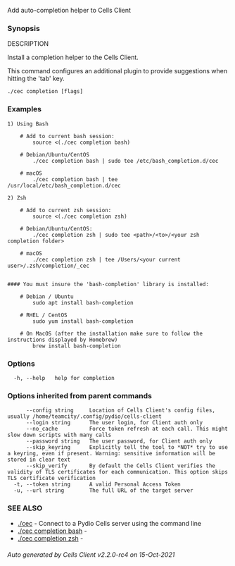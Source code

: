 Add auto-completion helper to Cells Client

### Synopsis


DESCRIPTION

  Install a completion helper to the Cells Client.

  This command configures an additional plugin to provide suggestions when hitting the 'tab' key.

```
./cec completion [flags]
```

### Examples

```
1) Using Bash

	# Add to current bash session:
		source <(./cec completion bash)

	# Debian/Ubuntu/CentOS
		./cec completion bash | sudo tee /etc/bash_completion.d/cec

	# macOS
		./cec completion bash | tee /usr/local/etc/bash_completion.d/cec

2) Zsh

	# Add to current zsh session:
		source <(./cec completion zsh)

	# Debian/Ubuntu/CentOS:
		./cec completion zsh | sudo tee <path>/<to>/<your zsh completion folder>

	# macOS
		./cec completion zsh | tee /Users/<your current user>/.zsh/completion/_cec


#### You must insure the 'bash-completion' library is installed:
	
	# Debian / Ubuntu
		sudo apt install bash-completion
	
	# RHEL / CentOS
		sudo yum install bash-completion
	
	# On MacOS (after the installation make sure to follow the instructions displayed by Homebrew)
		brew install bash-completion

```

### Options

```
  -h, --help   help for completion
```

### Options inherited from parent commands

```
      --config string     Location of Cells Client's config files, usually /home/teamcity/.config/pydio/cells-client
      --login string      The user login, for Client auth only
      --no_cache          Force token refresh at each call. This might slow down scripts with many calls
      --password string   The user password, for Client auth only
      --skip_keyring      Explicitly tell the tool to *NOT* try to use a keyring, even if present. Warning: sensitive information will be stored in clear text
      --skip_verify       By default the Cells Client verifies the validity of TLS certificates for each communication. This option skips TLS certificate verification
  -t, --token string      A valid Personal Access Token
  -u, --url string        The full URL of the target server
```

### SEE ALSO

* [./cec](./cec)	 - Connect to a Pydio Cells server using the command line
* [./cec completion bash](./cec-completion-bash)	 - 
* [./cec completion zsh](./cec-completion-zsh)	 - 

###### Auto generated by Cells Client v2.2.0-rc4 on 15-Oct-2021
